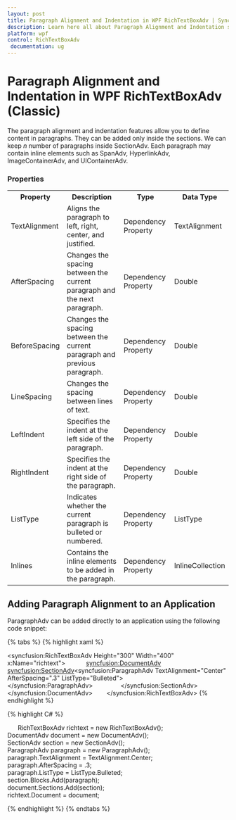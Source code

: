 ```yaml
---
layout: post
title: Paragraph Alignment and Indentation in WPF RichTextBoxAdv | Syncfusion
description: Learn here all about Paragraph Alignment and Indentation support in Syncfusion WPF RichTextBoxAdv (Classic) control and more.
platform: wpf
control: RichTextBoxAdv
 documentation: ug
---
```


# Paragraph Alignment and Indentation in WPF RichTextBoxAdv (Classic)

The paragraph alignment and indentation features allow you to define content in paragraphs. They can be added only inside the sections. We can keep _n_ number of paragraphs inside SectionAdv. Each paragraph may contain inline elements such as SpanAdv, HyperlinkAdv, ImageContainerAdv, and UIContainerAdv. 

### Properties



<table>
<tr>
<th>
Property</th><th>
Description</th><th>
Type</th><th>
Data Type</th></tr>
<tr>
<td>
TextAlignment</td><td>
Aligns the paragraph to left, right, center, and justified.</td><td>
Dependency Property</td><td>
TextAlignment</td></tr>
<tr>
<td>
AfterSpacing</td><td>
Changes the spacing between the current paragraph and the next paragraph.</td><td>
Dependency Property</td><td>
Double</td></tr>
<tr>
<td>
BeforeSpacing</td><td>
Changes the spacing between the current paragraph and previous paragraph.</td><td>
Dependency Property</td><td>
Double</td></tr>
<tr>
<td>
LineSpacing</td><td>
Changes the spacing between lines of text.</td><td>
Dependency Property</td><td>
Double</td></tr>
<tr>
<td>
LeftIndent</td><td>
Specifies the indent at the left side of the paragraph.</td><td>
Dependency Property</td><td>
Double</td></tr>
<tr>
<td>
RightIndent</td><td>
Specifies the indent at the right side of the paragraph.</td><td>
Dependency Property</td><td>
Double</td></tr>
<tr>
<td>
ListType</td><td>
Indicates whether the current paragraph is bulleted or numbered.</td><td>
Dependency Property</td><td>
ListType</td></tr>
<tr>
<td>
Inlines</td><td>
Contains the inline elements to be added in the paragraph.</td><td>
Dependency Property</td><td>
InlineCollection</td></tr>
</table>


## Adding Paragraph Alignment to an Application

ParagraphAdv can be added directly to an application using the following code snippet:


{% tabs %}
{% highlight xaml %}

<syncfusion:RichTextBoxAdv Height="300" Width="400" x:Name="richtext">            
<syncfusion:DocumentAdv>                
<syncfusion:SectionAdv><syncfusion:ParagraphAdv TextAlignment="Center" AfterSpacing=".3" ListType="Bulleted">                    
</syncfusion:ParagraphAdv>                </syncfusion:SectionAdv>            
</syncfusion:DocumentAdv>        
</syncfusion:RichTextBoxAdv>
{% endhighlight %}

{% highlight C# %}

     
 RichTextBoxAdv richtext = new RichTextBoxAdv();      
 DocumentAdv document = new DocumentAdv();      
 SectionAdv section = new SectionAdv();      
 ParagraphAdv paragraph = new ParagraphAdv();      
 paragraph.TextAlignment = TextAlignment.Center;     
 paragraph.AfterSpacing = .3;       
 paragraph.ListType = ListType.Bulleted;       
 section.Blocks.Add(paragraph);      
 document.Sections.Add(section);      
 richtext.Document = document;

{% endhighlight %}
{% endtabs %}
